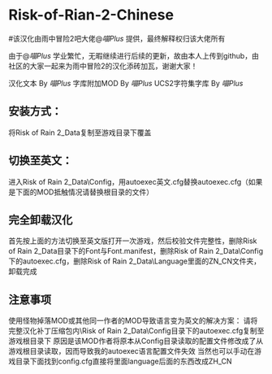Risk-of-Rian-2-Chinese
==
#该汉化由雨中冒险2吧大佬@_喵Plus_ 提供，最终解释权归该大佬所有

由于@_喵Plus_ 学业繁忙，无暇继续进行后续的更新，故由本人上传到github，由社区的大家一起来为雨中冒险2的汉化添砖加瓦，谢谢大家！


汉化文本 By _喵Plus_
字库附加MOD By _喵Plus_
UCS2字符集字库 By _喵Plus_




安装方式：
--
将Risk of Rain 2_Data复制至游戏目录下覆盖



切换至英文：
--
进入Risk of Rain 2_Data\Config，用autoexec英文.cfg替换autoexec.cfg（如果是下面的MOD抵触情况请替换根目录的文件）



完全卸载汉化
--
首先按上面的方法切换至英文版打开一次游戏，然后校验文件完整性，删除Risk of Rain 2_Data目录下的Font与Font.manifest，删除Risk of Rain 2_Data\Config下的autoexec.cfg，删除Risk of Rain 2_Data\Language里面的ZN_CN文件夹，卸载完成



注意事项
--
使用怪物掉落MOD或其他同一作者的MOD导致语言变为英文的解决方案：
请将完整汉化补丁压缩包内\Risk of Rain 2_Data\Config目录下的autoexec.cfg复制至游戏根目录下
原因是该MOD作者将原本从Config目录读取的配置文件修改成了从游戏根目录读取，因而导致我的autoexec语言配置文件失效
当然也可以手动在游戏目录下面找到config.cfg直接将里面language后面的东西改成ZH_CN
